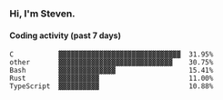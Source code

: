 ### Hi, I'm Steven.

#### Coding activity (past 7 days)
```
C           ▓▓▓▓▓▓▓▓▓▓▓▓▓▓▓▓▓▓▓▓▓▓▓▓▓▓▓▓▓▓  31.95%
other       ▓▓▓▓▓▓▓▓▓▓▓▓▓▓▓▓▓▓▓▓▓▓▓▓▓▓▓▓    30.75%
Bash        ▓▓▓▓▓▓▓▓▓▓▓▓▓▓                  15.41%
Rust        ▓▓▓▓▓▓▓▓▓▓                      11.00%
TypeScript  ▓▓▓▓▓▓▓▓▓▓                      10.88%
```
